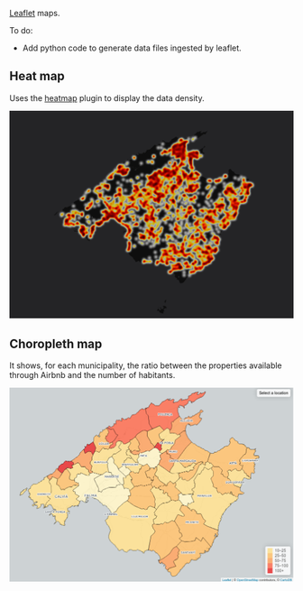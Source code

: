 [Leaflet](http://leafletjs.com/) maps.

To do:
* Add python code to generate data files ingested by leaflet.

## Heat map

Uses the [heatmap](https://github.com/Leaflet/Leaflet.heat) plugin to display the data density.

![Heatmap](./figures/airbnbHeatDark.png?raw=true "Heatmap")

## Choropleth map

It shows, for each municipality, the ratio between the properties available through Airbnb and the number of habitants.<br>

![Choropleth](./figures/airbnb_choropleth.png?raw=true "Choropleth")
